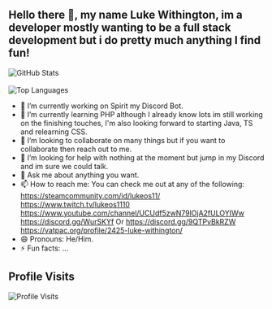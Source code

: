 ## Hello there 👋, my name Luke Withington, im a developer mostly wanting to be a full stack development but i do pretty much anything I find fun!
![GitHub Stats](https://github-readme-stats.vercel.app/api?username=lukeos11&theme=dark&show_icons=true)
<br><br>
![Top Languages](https://github-readme-stats.vercel.app/api/top-langs/?username=lukeos11&theme=dark)

- 🔭 I’m currently working on Spirit my Discord Bot.
- 🌱 I’m currently learning PHP although I already know lots im still working on the finishing touches, I'm also looking forward to starting Java, TS and relearning CSS.
- 👯 I’m looking to collaborate on many things but if you want to collaborate then reach out to me.
- 🤔 I’m looking for help with nothing at the moment but jump in my Discord and im sure we could talk.
- 💬 Ask me about anything you want.
- 📫 How to reach me: You can check me out at any of the following: 
<br>https://steamcommunity.com/id/lukeos11/
<br>https://www.twitch.tv/lukeos1110
<br>https://www.youtube.com/channel/UCUdf5zwN79lOjA2fULOYIWw
<br>https://discord.gg/WurSKYf Or https://discord.gg/9QTPvBkRZW
<br>https://vatpac.org/profile/2425-luke-withington/
- 😄 Pronouns: He/Him.
- ⚡ Fun facts: ...

## Profile Visits
![Profile Visits](https://profile-counter.glitch.me/lukeos11/count.svg)

